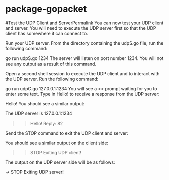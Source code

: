 # package-gopacket

#Test the UDP Client and ServerPermalink
You can now test your UDP client and server. You will need to execute the UDP server first so that the UDP client has somewhere it can connect to.

Run your UDP server. From the directory containing the udpS.go file, run the following command:

go run udpS.go 1234
The server will listen on port number 1234. You will not see any output as a result of this command.

Open a second shell session to execute the UDP client and to interact with the UDP server. Run the following command:

go run udpC.go 127.0.0.1:1234
You will see a >> prompt waiting for you to enter some text. Type in Hello! to receive a response from the UDP server:

Hello!
You should see a similar output:

  
The UDP server is 127.0.0.1:1234
>> Hello!
Reply: 82
    
Send the STOP command to exit the UDP client and server:

You should see a similar output on the client side:

  
>> STOP
Exiting UDP client!
    
The output on the UDP server side will be as follows:

  
-> STOP
Exiting UDP server!
